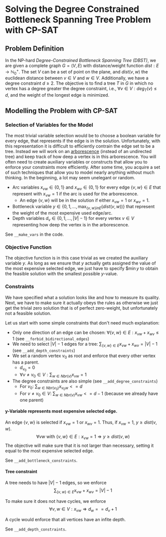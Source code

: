 # Solving the Degree Constrained Bottleneck Spanning Tree Problem with CP-SAT

## Problem Definition

In the NP-hard *Degree-Constrained Bottleneck Spanning Tree (DBST)*, we are given a complete graph $G=(V,E)$ with distance/weight function $dist: E \rightarrow \mathbb{N}^+_0$.
The set $V$ can be a set of point on the plane, and $dist(v,w)$ the euclidean distance between $v\in V$ and $w\in V$.
Additionally, we have a degree constraint $d\geq 2$.
The objective is to find a tree $T$ in $G$ in which no vertex has a degree greater the degree constraint, i.e., $\forall v\in V: deg_T(v)\leq d$, and the weight of the longest edge is minimized.

## Modelling the Problem with CP-SAT



### Selection of Variables for the Model

The most trivial variable selection would be to choose a boolean variable for every edge, that represents if the edge is in the solution.
Unfortunately, with this representation it is difficult to efficiently contrain the edge set to be a tree.
Instead we will work on an [arborescence](https://en.wikipedia.org/wiki/Arborescence_(graph_theory)) (instead of an undirected tree) and keep track of how deep a vertex is in this arborescence.
You will often need to create auxiliary variables or constructs that allow you to enforce your constraints more efficiently.
After some time, you acquire a set of such techniques that allow you to model nearly anything without much thinking.
In the beginning, a lot may seem unelegant or random.

* Arc variables $x_{vw}\in \{0,1\}$ and $x_{wv}\in \{0,1\}$ for every edge $\{v, w\} \in E$ that represent with $x_{vw}=1$ if the arc is used for the arborescence.
    * An edge $\{v,w\}$ will be in the solution if either $x_{vw}=1$ or $x_{wv}=1$.
* Bottleneck variable $y\in \{0,1,\ldots,\max_{\{v,w\}in E}(dist(v,w))\}$ that represent the weight of the most expensive used edge/arc.
* Depth variables $d_v \in \{0, 1, \ldots, |V|-1\}$ for every vertex $v\in V$ representing how deep the vertex is in the arborescence.

See `__make_vars` in the code.

### Objective Function

The objective function is in this case trivial as we created the auxiliary variable $y$.
As long as we ensure that $y$ actually gets assigned the value of the most expensive selected edge, we just have to specify
$$\min y$
to obtain the feasible solution with the smallest possible $y$-value.

### Constraints

We have specified what a solution looks like and how to measure its quality.
Next, we have to make sure it actually obeys the rules as otherwise we just get the trivial zero solution that is of perfect zero-weight, but unfortunately not a feasible solution.

Let us start with some simple constraints that don't need much explanation:

* Only one direction of an edge can be chosen: $\forall \{v,w\}\in E: x_{vw}+x_{wv}\leq 1$ (see `__forbid_bidirectional_edges`)
* We need to select $|V|-1$ edges for a tree: $\sum_{\{v,w\}\in E}x_{vw}+x_{wv} = |V|-1$ (see `__add_depth_constraints`)
* We set a random vertex $v_0$ as root and enforce that every other vertex has a parent.
    * $d_{v_0}=0$
    * $\forall v\not= v_0\in V: \sum_{w \in Nbr(v)} x_{vw} =1$
* The degree constraints are also simple (see `__add_degree_constraints`)
    * For $v_0$: $\sum_{w \in Nbr(v_0)} x_{v_0w}<=d$
    * For $v\not=v_0\in V$: $\sum_{w\in Nbr(v)} x_{vw}<=d-1$ (because we already have one parent)

#### y-Variable represents most expensive selected edge.

An edge $\{v,w\}$ is selected if $x_{vw}=1$ or $x_{wv}=1$.
Thus, if $x_{vw}=1$, $y\geq dist(v,w)$.
$$\forall vw \text{ with } \{v, w\}\in E: x_{vw}=1 \Rightarrow y \geq dist(v,w) $$
The objective will make sure that it is not larger than necessary, setting it equal to the most expensive selected edge.

See `__add_bottleneck_constraints`.

#### Tree constraint

A tree needs to have $|V|-1$ edges, so we enforce
$$ \sum_{\{v, w\}\in E} x_{vw}+x_{wv} = |V|-1$$

To make sure it does not have cycles, we enforce
$$\forall v,w \in V: x_{vw} \Rightarrow d_w == d_v +1$$

A cycle would enforce that all vertices have an infite depth.

See `__add_depth_constraints`.

